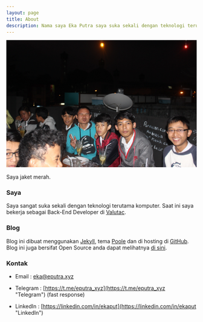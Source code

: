 ```yaml
---
layout: page
title: About
description: Nama saya Eka Putra saya suka sekali dengan teknologi terutama komputer. Saat ini saya sedang menempuh pendidikan Sarjana di Universitas Kuningan (UNIKU) program studi Teknik Informatika.
---
```


![](/assets/IMG_3698.jpg)

<div class="message">
	Saya jaket merah.
</div>

### Saya
Saya sangat suka sekali dengan teknologi terutama komputer. Saat ini saya bekerja sebagai Back-End Developer di [Valutac](https://valutac.com "Valutac").

### Blog
Blog ini dibuat menggunakan [Jekyll](http://jekyllrb.com "Jekyll"), tema [Poole](http://getpoole.com "Poole") dan di hosting di [GitHub](http://github.com "GitHub"). Blog ini juga bersifat Open Source anda dapat melihatnya [di sini](https://github.com/eputra/eputra.github.io "Source Blog").

### Kontak
- Email : eka@eputra.xyz

- Telegram : [https://t.me/eputra_xyz](https://t.me/eputra_xyz "Telegram") (fast response)

- LinkedIn : [https://linkedin.com/in/ekaput](https://linkedin.com/in/ekaput "LinkedIn")
